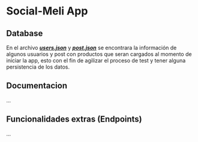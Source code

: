 # Social-Meli App 

## Database
En el archivo [***users.json***](https://github.com/devMaRP/meli_bootcamp_w11/tree/salazar_iba%C3%B1ez/desafio_spring/SocialMeliApp/src/main/resources/users.json) 
y [***post.json***](https://github.com/devMaRP/meli_bootcamp_w11/tree/salazar_iba%C3%B1ez/desafio_spring/SocialMeliApp/src/main/resources/post.json) 
se encontrara la información de algunos usuarios y post con productos 
que seran cargados al momento de iniciar la app, esto con el fin de 
agilizar el proceso de test y tener alguna persistencia de los datos.

## Documentacion
...

## Funcionalidades extras (Endpoints)
...

